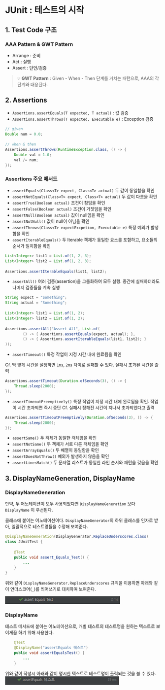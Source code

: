 # JUnit : 테스트의 시작

## 1. Test Code 구조

### AAA Pattern & GWT Pattern
- Arrange : 준비
- Act : 실행
- Assert : 단언/검증

> 💡 **GWT Pattern** : Given - When - Then 단계를 거치는 패턴으로, AAA의 각 단계와 대응된다.

## 2. Assertions
- `Assertions.assertEquals(T expected, T actual)` : 값 검증
- `Assertions.assertThrows(T expected, Executable e)` : Exception 검증

```java
// given
Double num = 0.0;

// when & then
Assertions.assertThrows(RuntimeException.class, () -> {
    Double val = 1.0;
    val /= num;
});
```

### Assertions 주요 메서드

- `assertEquals(Class<T> expect, Class<T> actual)` 두 값이 동일함을 확인
- `assertNotEquals(Class<T> expect, Class<T> actual)` 두 값이 다름을 확인
- `assertTrue(Boolean actual)` 조건이 참임을 확인
- `assertFalse(Boolean actual)` 조건이 거짓임을 확인
- `assertNull(Boolean actual)` 값이 null임을 확인
- `assertNotNull()` 값이 null이 아님을 확인
- `assertThrows(Class<T> expectExcpetion, Executable e)` 특정 예외가 발생함을 확인
- `assertIterableEquals()` 두 Iterable 객체가 동일한 요소를 포함하고, 요소들의 순서가 일치함을 확인

```java
List<Integer> list1 = List.of(1, 2, 3);
List<Integer> list2 = List.of(1, 2, 3);
    
Assertions.assertIterableEquals(list1, list2);
```

- `assertAll()` 여러 검증(assertion)을 그룹화하여 모두 실행. 중간에 실패하더라도 나머지 검증들을 계속 실행

```java
String expect = "Something";
String actual = "Something";
    
List<Integer> list1 = List.of(1, 2);
List<Integer> list2 = List.of(1, 2);
    
Assertions.assertAll("Assert All", List.of(
        () -> { Assertions.assertEquals(expect, actual); },
        () -> { Assertions.assertIterableEquals(list1, list2); }
));
```

- `assertTimeout()` 특정 작업이 지정 시간 내에 완료됨을 확인

Cf. 딱 맞게 시간을 설정하면  `1ms`, `2ms` 차이로 실패할 수 있다. 실패시 초과된 시간을 출력

```java
Assertions.assertTimeout(Duration.ofSeconds(3), () -> {
    Thread.sleep(2000);
});
```

- `assertTimeoutPreemptively()` 특정 작업이 지정 시간 내에 완료됨을 확인. 작업이 시간 초과되면 즉시 중단
Cf. 실패시 정해진 시간이 지나서 초과되었다고 출력

```java
Assertions.assertTimeoutPreemptively(Duration.ofSeconds(3), () -> {
    Thread.sleep(2000);
});
```

- `assertSame()` 두 객체가 동일한 객체임을 확인
- `assertNotSame()` 두 객체가 서로 다른 객체임을 확인
- `assertArrayEquals()` 두 배열이 동일함을 확인
- `assertDoesNotThrow()` 예외가 발생하지 않음을 확인
- `assertLinesMatch()` 두 문자열 리스트가 동일한 라인 순서와 패턴을 갖음을 확인

## 3. DisplayNameGeneration, DisplayName

### DisplayNameGeneration

만약, 두 어노테이션이 모두 사용되었다면 `DisplayNameGeneration` 보다 `DisplayName` 이 우선된다.

클래스에 붙이는 어노테이션이다. `DisplayNameGenerator`의 하위 클래스를 인자로 받아, 일괄적으로 테스트명들을 수정해 보여준다.
```java
@DisplayNameGeneration(DisplayGenerator.ReplaceUnderscores.class)
class JUnitTest {
    
    @Test
    public void assert_Equals_Test() {
        ...
    }
}
```
 위와 같이 `DisplayNameGenerator.ReplaceUnderscores` 규칙을 이용하면 아래와 같이 언더스코어(`_`)를 띄어쓰기로 대치하여 보여준다.

![img.png](src/main/resources/static/img/img.png)

### DisplayName
 테스트 메서드에 붙이는 어노테이션으로, 개별 테스트의 테스트명을 원하는 텍스트로 보이게끔 하기 위해 사용한다.
```java
    @Test
    @DisplayName("assertEquals 테스트")
    public void assertEqualsTest() {
        ...
    }
```
 위와 같이 작성시 아래와 같이 명시한 텍스트로 테스트명이 출력되는 것을 볼 수 있다.
![img.png](src/main/resources/static/img/img2.png)
